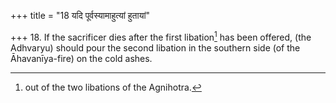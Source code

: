 +++
title = "18 यदि पूर्वस्यामाहुत्यां हुतायां"

+++
18. If the sacrificer dies after the first libation[^1] has been offered, (the Adhvaryu) should pour the second libation in the southern side (of the Āhavanīya-fire) on the cold ashes.  


[^1]: out of the two libations of the Agnihotra.
